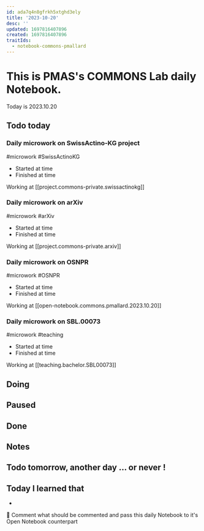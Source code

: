 ```yaml
---
id: ada7q4n8gfrkh5xtghd3ely
title: '2023-10-20'
desc: ''
updated: 1697816407896
created: 1697816407896
traitIds:
  - notebook-commons-pmallard
---
```


# This is PMAS's COMMONS Lab daily Notebook.

Today is 2023.10.20

## Todo today

###
###
### Daily microwork on SwissActino-KG project

#microwork #SwissActinoKG

- Started at time
- Finished at time

Working at [[project.commons-private.swissactinokg]]

### Daily microwork on arXiv

#microwork #arXiv

- Started at time
- Finished at time

Working at [[project.commons-private.arxiv]]

### Daily microwork on OSNPR

#microwork #OSNPR

- Started at time
- Finished at time

Working at [[open-notebook.commons.pmallard.2023.10.20]]

### Daily microwork on SBL.00073

#microwork #teaching

- Started at time
- Finished at time

Working at [[teaching.bachelor.SBL00073]]

## Doing

## Paused

## Done

## Notes

## Todo tomorrow, another day ... or never !
###
###
###

## Today I learned that

- 

📖 Comment what should be commented and pass this daily Notebook to it's Open Notebook counterpart